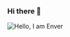 ### Hi there 👋
![Hello, I am Enver](https://user-images.githubusercontent.com/34477330/192884881-9c21482f-5a3a-4d28-85f3-f2536d159bbb.png)

<!--
**enverfarukozcan/enverfarukozcan** is a ✨ _special_ ✨ repository because its `README.md` (this file) appears on your GitHub profile.
![Hello, I am Enver](https://user-images.githubusercontent.com/34477330/192884724-3eb37a2c-b6de-4918-9299-03fb49152c9c.png)

Here are some ideas to get you started:

- 🔭 I’m currently working on ...
- 🌱 I’m currently learning ...
- 👯 I’m looking to collaborate on ...
- 🤔 I’m looking for help with ...
- 💬 Ask me about ...
- 📫 How to reach me: ...
- 😄 Pronouns: ...
- ⚡ Fun fact: ...
-->
